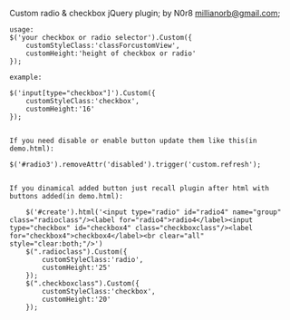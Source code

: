 ﻿Custom radio & checkbox jQuery plugin;
by N0r8 millianorb@gmail.com;

	usage:
	$('your checkbox or radio selector').Custom({
		customStyleClass:'classForcustomView',
		customHeight:'height of checkbox or radio'
	});
	
	example:
	
	$('input[type="checkbox"]').Custom({
		customStyleClass:'checkbox',
		customHeight:'16'
	});
	
	
	If you need disable or enable button update them like this(in demo.html):
	
	$('#radio3').removeAttr('disabled').trigger('custom.refresh');
	
	
	If you dinamical added button just recall plugin after html with buttons added(in demo.html):
		
		$('#create').html('<input type="radio" id="radio4" name="group" class="radioclass"/><label for="radio4">radio4</label><input type="checkbox" id="checkbox4" class="checkboxclass"/><label for="checkbox4">checkbox4</label><br clear="all" style="clear:both;"/>')
		$(".radioclass").Custom({
			customStyleClass:'radio',
			customHeight:'25'
		});
		$(".checkboxclass").Custom({
			customStyleClass:'checkbox',
			customHeight:'20'
		});
	